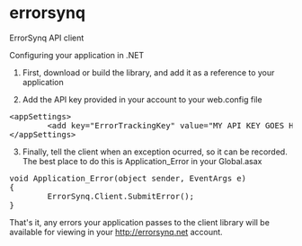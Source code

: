 errorsynq
=========

ErrorSynq API client


Configuring your application in .NET

1. First, download or build the library, and add it as a reference to your application

2. Add the API key provided in your account to your web.config file
<pre>
&lt;appSettings>
        &lt;add key="ErrorTrackingKey" value="MY API KEY GOES HERE" />
&lt;/appSettings>
</pre>
3. Finally, tell the client when an exception ocurred, so it can be recorded. The best place to do this is Application_Error in your Global.asax
<pre>
void Application_Error(object sender, EventArgs e)
{
        ErrorSynq.Client.SubmitError();
}
</pre>


That's it, any errors your application passes to the client library will be available for viewing in your http://errorsynq.net account.
